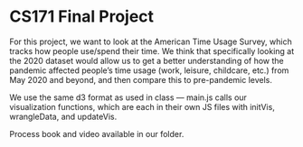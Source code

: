 # CS171 Final Project
For this project, we want to look at the American Time Usage Survey, which tracks how people use/spend their time. We think that specifically looking at the 2020 dataset would allow us to get a better understanding of how the pandemic affected people’s time usage (work, leisure, childcare, etc.) from May 2020 and beyond, and then compare this to pre-pandemic levels.

We use the same d3 format as used in class — main.js calls our visualization functions, which are each in their own JS files with initVis, wrangleData, and updateVis.

Process book and video available in our folder.
